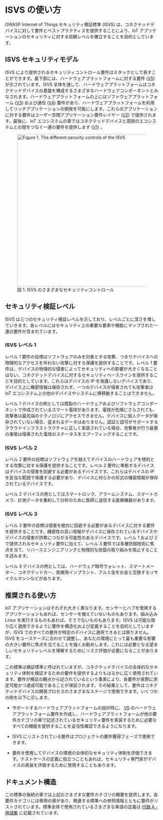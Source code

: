 # ISVS の使い方

OWASP Internet of Things セキュリティ検証標準 (ISVS) は、コネクテッドデバイスに対して要件とベストプラクティスを提供することにより、IoT アプリケーションのセキュリティに対する信頼レベルを確立することを目的としています。

## ISVS セキュリティモデル

ISVS により提供されるセキュリティコントロール要件はスタックとして表すことができます。最下部には、ハードウェアプラットフォームに対する要件 ([V5](V5-Hardware_Platform_Requirements.md)) が示されています。ISVS 全体を通して、ハードウェアプラットフォームはコネクテッドデバイスの基盤を構成するさまざまなハードウェアコンポーネントとみなされます。ハードウェアプラットフォームの上にはソフトウェアプラットフォーム ([V3](V3-Software_Platform_Requirements.md)) および通信 ([V4](V4-Communication_Requirements.md)) 要件があり、ハードウェアプラットフォームを利用してリッチアプリケーションの開発を可能にします。これらのアプリケーションに対する要件はユーザー空間アプリケーション要件レイヤー ([V2](V2-User_Space_Application_Requirements.md)) で提供されます。最後に、IoT エコシステムの章ではコネクテッドデバイスと周囲のエコシステムとの間をつなぐ一連の要件を提供します ([V1](V1-IoT_Ecosystem_Requirements.md)) 。

<figure class="image">
<img src="https://github.com/OWASP/IoT-Security-Verification-Standard-ISVS/raw/dev/en/images/ISVS-Overview.png" height="500" alt="Figure 1. The different security controls of the ISVS" />
<figcaption>図 1. ISVS のさまざまなセキュリティコントロール</figcaption>
</figure>



## セキュリティ検証レベル
ISVS は三つのセキュリティ検証レベルを示しており、レベルごとに深さを増していきます。各レベルにはセキュリティ上の重要な要素や機能にマップされた一連の要件が含まれています。

### ISVS レベル 1
レベル 1 要件の目標はソフトウェアのみを対象とする攻撃、つまりデバイスへの物理的なアクセスを伴わない攻撃に対する保護を提供することです。レベル 1 要件は、デバイスの物理的な侵害によってセキュリティへの影響が大きくなることはない、コネクテッドデバイスに対するセキュリティベースラインを提供することを目的としています。これらはデバイスの IP を保護しないデバイスであり、デバイス上に機密情報は保存されず、一つのデバイスが侵害されても攻撃者は IoT エコシステム上の他のデバイスやシステムに横移動することはできません。

レベル 1 デバイスの例としては既製のハードウェアおよびソフトウェアコンポーネントで作成されているスマート電球があります。電球が危険にさらされても、攻撃者は最先端のテクノロジにアクセスできません。デバイスに個人データが保存されていない場合、盗まれるデータはありません。認証と認可がサポートするクラウドインフラストラクチャに正しく実装されている場合、攻撃者が行う最悪の事態は侵害された電球のステータスをスプーフィングすることです。

### ISVS レベル 2
レベル 2 要件の目標はソフトウェアを越えてデバイスのハードウェアを標的とする攻撃に対する保護を提供することです。レベル 2 要件に準拠するデバイスはデバイスの侵害を回避する必要があるデバイスです。これらはデバイスの IP を妥当な範囲で保護する必要があり、デバイスに何らかの形式の機密情報が保存されているデバイスです。

レベル 2 デバイスの例としてはスマートロック、アラームシステム、スマートカメラ、計測データを集約して分析のために医師に送信する医療機器があります。

### ISVS レベル 3
レベル 3 要件の目標は侵害を絶対に回避する必要があるデバイスに対する要件を提供することです。機密性の高い情報がデバイスに保存されているデバイスやデバイスの侵害が詐欺につながる可能性のあるデバイスです。レベル 1 および 2 で提供されるセキュリティ要件に加えて、レベル 3 要件では多層防御技術に焦点を当て、リバースエンジニアリングと物理的な改竄の取り組みを阻止することを試みます。

レベル 3 デバイスの例としては、ハードウェア暗号ウォレット、スマートメーター、コネクテッドカー、医療用インプラント、アルミ缶をお金と交換するリサイクルマシンなどがあります。

## 推奨される使い方
IoT アプリケーションはそれぞれ大きく異なります。センサーとハブを使用するアプリケーションもあれば、センサーを備えていないものもあります。組み込み Linux を実行するものもあれば、そうでないものもあります。ISVS は可能な限り広く適用できるように要件を構造化および定義することを目的としていますが、ISVS でのすべての要件が特定のデバイスに適用できるとは限りません。ISVS をユースケースに合わせて調整し、あなたの環境にとって最も重要な影響の大きい要件に焦点を当てることを強くお勧めします。これには必要となる望ましいセキュリティレベルを理解するためにリスク評価が必要になることがあります。

この標準は検証標準と呼ばれていますが、コネクテッドデバイスの全体的なセキュリティ体制を検証するための要件を提供するよりもはるかに広く使用されています。要件が検証の観点から記されているという事実により、各要件が実際に測定可能かつ達成可能であることが保証されます。その結果として、要件はコネクテッドデバイスの開発プロセスのさまざまなステージで使用できます。いくつかの例を以下に示します。

- サポートするハードウェアプラットフォームの設計時に、 [V5](V5-Hardware_Platform_Requirements.md) のハードウェアプラットフォーム要件を作成し、ハードウェアプラットフォームが他の要件カテゴリの章で記述されているセキュリティ要件を実装するために必要なすべての機能を提供することを妥当性確認できるようになります。

- ISVS にリストされている要件はプロジェクトの要件獲得フェーズで使用できます。

- 要件を使用してデバイスの環境の全体的なセキュリティ体制を評価できます。テストケースの定義に役立つこともあれば、セキュリティ専門家がデバイスの実装を評価するために使用することもあります。


## ドキュメント構造
この標準の後続の章では上記のさまざまな要件カテゴリの概要を提供します。各要件カテゴリには専用の章があり、関連する標準への参照情報とともに要件がリストされています。標準全体で使用されているさまざまな単語の定義は [付録 A - 用語集](Appendix_A-Glossary.md) に記載されています。
